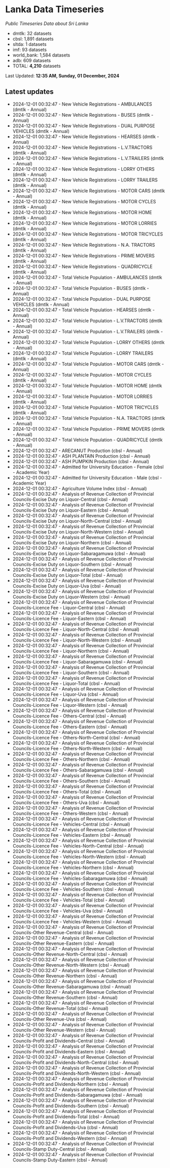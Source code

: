 # Lanka Data Timeseries
*Public Timeseries Data about Sri Lanka*

* dmtlk: 32 datasets
* cbsl: 1,891 datasets
* sltda: 1 datasets
* imf: 93 datasets
* world_bank: 1,584 datasets
* adb: 609 datasets
* TOTAL: **4,210** datasets

Last Updated: **12:35 AM, Sunday, 01 December, 2024**

## Latest updates

* 2024-12-01 00:32:47 - New Vehicle Registrations - AMBULANCES (dmtlk - Annual)
* 2024-12-01 00:32:47 - New Vehicle Registrations - BUSES (dmtlk - Annual)
* 2024-12-01 00:32:47 - New Vehicle Registrations - DUAL PURPOSE VEHICLES (dmtlk - Annual)
* 2024-12-01 00:32:47 - New Vehicle Registrations - HEARSES (dmtlk - Annual)
* 2024-12-01 00:32:47 - New Vehicle Registrations - L.V.TRACTORS (dmtlk - Annual)
* 2024-12-01 00:32:47 - New Vehicle Registrations - L.V.TRAILERS (dmtlk - Annual)
* 2024-12-01 00:32:47 - New Vehicle Registrations - LORRY OTHERS (dmtlk - Annual)
* 2024-12-01 00:32:47 - New Vehicle Registrations - LORRY TRAILERS (dmtlk - Annual)
* 2024-12-01 00:32:47 - New Vehicle Registrations - MOTOR CARS (dmtlk - Annual)
* 2024-12-01 00:32:47 - New Vehicle Registrations - MOTOR CYCLES (dmtlk - Annual)
* 2024-12-01 00:32:47 - New Vehicle Registrations - MOTOR HOME (dmtlk - Annual)
* 2024-12-01 00:32:47 - New Vehicle Registrations - MOTOR LORRIES (dmtlk - Annual)
* 2024-12-01 00:32:47 - New Vehicle Registrations - MOTOR TRICYCLES (dmtlk - Annual)
* 2024-12-01 00:32:47 - New Vehicle Registrations - N.A. TRACTORS (dmtlk - Annual)
* 2024-12-01 00:32:47 - New Vehicle Registrations - PRIME MOVERS (dmtlk - Annual)
* 2024-12-01 00:32:47 - New Vehicle Registrations - QUADRICYCLE (dmtlk - Annual)
* 2024-12-01 00:32:47 - Total Vehicle Population - AMBULANCES (dmtlk - Annual)
* 2024-12-01 00:32:47 - Total Vehicle Population - BUSES (dmtlk - Annual)
* 2024-12-01 00:32:47 - Total Vehicle Population - DUAL PURPOSE VEHICLES (dmtlk - Annual)
* 2024-12-01 00:32:47 - Total Vehicle Population - HEARSES (dmtlk - Annual)
* 2024-12-01 00:32:47 - Total Vehicle Population - L.V.TRACTORS (dmtlk - Annual)
* 2024-12-01 00:32:47 - Total Vehicle Population - L.V.TRAILERS (dmtlk - Annual)
* 2024-12-01 00:32:47 - Total Vehicle Population - LORRY OTHERS (dmtlk - Annual)
* 2024-12-01 00:32:47 - Total Vehicle Population - LORRY TRAILERS (dmtlk - Annual)
* 2024-12-01 00:32:47 - Total Vehicle Population - MOTOR CARS (dmtlk - Annual)
* 2024-12-01 00:32:47 - Total Vehicle Population - MOTOR CYCLES (dmtlk - Annual)
* 2024-12-01 00:32:47 - Total Vehicle Population - MOTOR HOME (dmtlk - Annual)
* 2024-12-01 00:32:47 - Total Vehicle Population - MOTOR LORRIES (dmtlk - Annual)
* 2024-12-01 00:32:47 - Total Vehicle Population - MOTOR TRICYCLES (dmtlk - Annual)
* 2024-12-01 00:32:47 - Total Vehicle Population - N.A. TRACTORS (dmtlk - Annual)
* 2024-12-01 00:32:47 - Total Vehicle Population - PRIME MOVERS (dmtlk - Annual)
* 2024-12-01 00:32:47 - Total Vehicle Population - QUADRICYCLE (dmtlk - Annual)
* 2024-12-01 00:32:47 - ARECANUT Production (cbsl - Annual)
* 2024-12-01 00:32:47 - ASH PLANTAIN Production (cbsl - Annual)
* 2024-12-01 00:32:47 - ASH PUMPKIN Production (cbsl - Annual)
* 2024-12-01 00:32:47 - Admitted for University Education - Female (cbsl - Academic Year)
* 2024-12-01 00:32:47 - Admitted for University Education - Male (cbsl - Academic Year)
* 2024-12-01 00:32:47 - Agriculture Volume Index (cbsl - Annual)
* 2024-12-01 00:32:47 - Analysis of Revenue Collection of Provincial Councils-Excise Duty on Liquor-Central (cbsl - Annual)
* 2024-12-01 00:32:47 - Analysis of Revenue Collection of Provincial Councils-Excise Duty on Liquor-Eastern (cbsl - Annual)
* 2024-12-01 00:32:47 - Analysis of Revenue Collection of Provincial Councils-Excise Duty on Liquor-North-Central (cbsl - Annual)
* 2024-12-01 00:32:47 - Analysis of Revenue Collection of Provincial Councils-Excise Duty on Liquor-North-Western (cbsl - Annual)
* 2024-12-01 00:32:47 - Analysis of Revenue Collection of Provincial Councils-Excise Duty on Liquor-Northern (cbsl - Annual)
* 2024-12-01 00:32:47 - Analysis of Revenue Collection of Provincial Councils-Excise Duty on Liquor-Sabaragamuwa (cbsl - Annual)
* 2024-12-01 00:32:47 - Analysis of Revenue Collection of Provincial Councils-Excise Duty on Liquor-Southern (cbsl - Annual)
* 2024-12-01 00:32:47 - Analysis of Revenue Collection of Provincial Councils-Excise Duty on Liquor-Total (cbsl - Annual)
* 2024-12-01 00:32:47 - Analysis of Revenue Collection of Provincial Councils-Excise Duty on Liquor-Uva (cbsl - Annual)
* 2024-12-01 00:32:47 - Analysis of Revenue Collection of Provincial Councils-Excise Duty on Liquor-Western (cbsl - Annual)
* 2024-12-01 00:32:47 - Analysis of Revenue Collection of Provincial Councils-Licence Fee - Liquor-Central (cbsl - Annual)
* 2024-12-01 00:32:47 - Analysis of Revenue Collection of Provincial Councils-Licence Fee - Liquor-Eastern (cbsl - Annual)
* 2024-12-01 00:32:47 - Analysis of Revenue Collection of Provincial Councils-Licence Fee - Liquor-North-Central (cbsl - Annual)
* 2024-12-01 00:32:47 - Analysis of Revenue Collection of Provincial Councils-Licence Fee - Liquor-North-Western (cbsl - Annual)
* 2024-12-01 00:32:47 - Analysis of Revenue Collection of Provincial Councils-Licence Fee - Liquor-Northern (cbsl - Annual)
* 2024-12-01 00:32:47 - Analysis of Revenue Collection of Provincial Councils-Licence Fee - Liquor-Sabaragamuwa (cbsl - Annual)
* 2024-12-01 00:32:47 - Analysis of Revenue Collection of Provincial Councils-Licence Fee - Liquor-Southern (cbsl - Annual)
* 2024-12-01 00:32:47 - Analysis of Revenue Collection of Provincial Councils-Licence Fee - Liquor-Total (cbsl - Annual)
* 2024-12-01 00:32:47 - Analysis of Revenue Collection of Provincial Councils-Licence Fee - Liquor-Uva (cbsl - Annual)
* 2024-12-01 00:32:47 - Analysis of Revenue Collection of Provincial Councils-Licence Fee - Liquor-Western (cbsl - Annual)
* 2024-12-01 00:32:47 - Analysis of Revenue Collection of Provincial Councils-Licence Fee - Others-Central (cbsl - Annual)
* 2024-12-01 00:32:47 - Analysis of Revenue Collection of Provincial Councils-Licence Fee - Others-Eastern (cbsl - Annual)
* 2024-12-01 00:32:47 - Analysis of Revenue Collection of Provincial Councils-Licence Fee - Others-North-Central (cbsl - Annual)
* 2024-12-01 00:32:47 - Analysis of Revenue Collection of Provincial Councils-Licence Fee - Others-North-Western (cbsl - Annual)
* 2024-12-01 00:32:47 - Analysis of Revenue Collection of Provincial Councils-Licence Fee - Others-Northern (cbsl - Annual)
* 2024-12-01 00:32:47 - Analysis of Revenue Collection of Provincial Councils-Licence Fee - Others-Sabaragamuwa (cbsl - Annual)
* 2024-12-01 00:32:47 - Analysis of Revenue Collection of Provincial Councils-Licence Fee - Others-Southern (cbsl - Annual)
* 2024-12-01 00:32:47 - Analysis of Revenue Collection of Provincial Councils-Licence Fee - Others-Total (cbsl - Annual)
* 2024-12-01 00:32:47 - Analysis of Revenue Collection of Provincial Councils-Licence Fee - Others-Uva (cbsl - Annual)
* 2024-12-01 00:32:47 - Analysis of Revenue Collection of Provincial Councils-Licence Fee - Others-Western (cbsl - Annual)
* 2024-12-01 00:32:47 - Analysis of Revenue Collection of Provincial Councils-Licence Fee - Vehicles-Central (cbsl - Annual)
* 2024-12-01 00:32:47 - Analysis of Revenue Collection of Provincial Councils-Licence Fee - Vehicles-Eastern (cbsl - Annual)
* 2024-12-01 00:32:47 - Analysis of Revenue Collection of Provincial Councils-Licence Fee - Vehicles-North-Central (cbsl - Annual)
* 2024-12-01 00:32:47 - Analysis of Revenue Collection of Provincial Councils-Licence Fee - Vehicles-North-Western (cbsl - Annual)
* 2024-12-01 00:32:47 - Analysis of Revenue Collection of Provincial Councils-Licence Fee - Vehicles-Northern (cbsl - Annual)
* 2024-12-01 00:32:47 - Analysis of Revenue Collection of Provincial Councils-Licence Fee - Vehicles-Sabaragamuwa (cbsl - Annual)
* 2024-12-01 00:32:47 - Analysis of Revenue Collection of Provincial Councils-Licence Fee - Vehicles-Southern (cbsl - Annual)
* 2024-12-01 00:32:47 - Analysis of Revenue Collection of Provincial Councils-Licence Fee - Vehicles-Total (cbsl - Annual)
* 2024-12-01 00:32:47 - Analysis of Revenue Collection of Provincial Councils-Licence Fee - Vehicles-Uva (cbsl - Annual)
* 2024-12-01 00:32:47 - Analysis of Revenue Collection of Provincial Councils-Licence Fee - Vehicles-Western (cbsl - Annual)
* 2024-12-01 00:32:47 - Analysis of Revenue Collection of Provincial Councils-Other Revenue-Central (cbsl - Annual)
* 2024-12-01 00:32:47 - Analysis of Revenue Collection of Provincial Councils-Other Revenue-Eastern (cbsl - Annual)
* 2024-12-01 00:32:47 - Analysis of Revenue Collection of Provincial Councils-Other Revenue-North-Central (cbsl - Annual)
* 2024-12-01 00:32:47 - Analysis of Revenue Collection of Provincial Councils-Other Revenue-North-Western (cbsl - Annual)
* 2024-12-01 00:32:47 - Analysis of Revenue Collection of Provincial Councils-Other Revenue-Northern (cbsl - Annual)
* 2024-12-01 00:32:47 - Analysis of Revenue Collection of Provincial Councils-Other Revenue-Sabaragamuwa (cbsl - Annual)
* 2024-12-01 00:32:47 - Analysis of Revenue Collection of Provincial Councils-Other Revenue-Southern (cbsl - Annual)
* 2024-12-01 00:32:47 - Analysis of Revenue Collection of Provincial Councils-Other Revenue-Total (cbsl - Annual)
* 2024-12-01 00:32:47 - Analysis of Revenue Collection of Provincial Councils-Other Revenue-Uva (cbsl - Annual)
* 2024-12-01 00:32:47 - Analysis of Revenue Collection of Provincial Councils-Other Revenue-Western (cbsl - Annual)
* 2024-12-01 00:32:47 - Analysis of Revenue Collection of Provincial Councils-Profit and Dividends-Central (cbsl - Annual)
* 2024-12-01 00:32:47 - Analysis of Revenue Collection of Provincial Councils-Profit and Dividends-Eastern (cbsl - Annual)
* 2024-12-01 00:32:47 - Analysis of Revenue Collection of Provincial Councils-Profit and Dividends-North-Central (cbsl - Annual)
* 2024-12-01 00:32:47 - Analysis of Revenue Collection of Provincial Councils-Profit and Dividends-North-Western (cbsl - Annual)
* 2024-12-01 00:32:47 - Analysis of Revenue Collection of Provincial Councils-Profit and Dividends-Northern (cbsl - Annual)
* 2024-12-01 00:32:47 - Analysis of Revenue Collection of Provincial Councils-Profit and Dividends-Sabaragamuwa (cbsl - Annual)
* 2024-12-01 00:32:47 - Analysis of Revenue Collection of Provincial Councils-Profit and Dividends-Southern (cbsl - Annual)
* 2024-12-01 00:32:47 - Analysis of Revenue Collection of Provincial Councils-Profit and Dividends-Total (cbsl - Annual)
* 2024-12-01 00:32:47 - Analysis of Revenue Collection of Provincial Councils-Profit and Dividends-Uva (cbsl - Annual)
* 2024-12-01 00:32:47 - Analysis of Revenue Collection of Provincial Councils-Profit and Dividends-Western (cbsl - Annual)
* 2024-12-01 00:32:47 - Analysis of Revenue Collection of Provincial Councils-Stamp Duty-Central (cbsl - Annual)
* 2024-12-01 00:32:47 - Analysis of Revenue Collection of Provincial Councils-Stamp Duty-Eastern (cbsl - Annual)